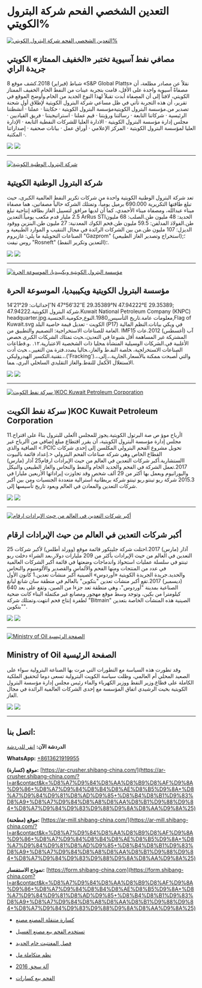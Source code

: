 # التعدين الشخصي الفحم شركة البترول الكويتي%

<a href="https://swt.shibang-china.com/?l=ar&img&k=%D8%A7%D9%84%D8%AA%D8%B9%D8%AF%D9%8A%D9%86+%D8%A7%D9%84%D8%B4%D8%AE%D8%B5%D9%8A+%D8%A7%D9%84%D9%81%D8%AD%D9%85+%D8%B4%D8%B1%D9%83%D8%A9+%D8%A7%D9%84%D8%A8%D8%AA%D8%B1%D9%88%D9%84+%D8%A7%D9%84%D9%83%D9%88%D9%8A%D8%AA%D9%8A%25" target="_blank">![التعدين الشخصي الفحم شركة البترول الكويتي%](http://static.shibang-china.com/all-800x300/449.jpg)</a>

## مصافي نفط آسيوية تختبر «الخفيف الممتاز» الكويتي جريدة الراي
8 شباط (فبراير) 2018.كشف موقع «S&amp;P Global Platts» نقلاً عن مصادر مطلعة، أن مصفاةً آسيوية واحدة على الأقل، قامت بتجربة عينات من النفط الخام الخفيف الممتاز الكويتي، لافتاً إلى أن المصفاة أبدت تقبلاً لهذا النوع الجديد من الخام.وأوضح الموقع في تقرير، أن هذه التجربة تأتي في ظل مساعي شركة البترول الكويتية لإطلاق أول شحنة تصدير من.مؤسسة البترول الكويتيةمؤسسة البترول الكويتية &middot; حكايتنا &middot; عملنا &middot; أنشطتنا الرئيسية &middot; شركاتنا التابعة &middot; رسالتنا ورؤيتنا &middot; قيم عملنا &middot; استراتيجيتنا &middot; فريق القياديين &middot; مجلس إدارة مؤسسة البترول الكويتية &middot; الادارة العليا للشركات النفطية التابعة &middot; الإدارة العليا لمؤسسة البترول الكويتية &middot; المركز الإعلامي &middot; أوراق عمل &middot; بيانات صحفية &middot; إصداراتنا &middot; المكتبة.


<a href="https://whatsapp.shibangsoft.com/WhatsApp.php" target="_blank" title="WhatsApp">![](http://static.shibang-china.com/icon/whatsapp.png)</a> <a href="https://swt.shibang-china.com/?l=ar&icon&k=%D8%A7%D9%84%D8%AA%D8%B9%D8%AF%D9%8A%D9%86+%D8%A7%D9%84%D8%B4%D8%AE%D8%B5%D9%8A+%D8%A7%D9%84%D9%81%D8%AD%D9%85+%D8%B4%D8%B1%D9%83%D8%A9+%D8%A7%D9%84%D8%A8%D8%AA%D8%B1%D9%88%D9%84+%D8%A7%D9%84%D9%83%D9%88%D9%8A%D8%AA%D9%8A%25" target="_blank">![](http://static.shibang-china.com/icon/chat-ar.png)</a>

---

<a href="https://swt.shibang-china.com/?l=ar&img&k=%D8%A7%D9%84%D8%AA%D8%B9%D8%AF%D9%8A%D9%86+%D8%A7%D9%84%D8%B4%D8%AE%D8%B5%D9%8A+%D8%A7%D9%84%D9%81%D8%AD%D9%85+%D8%B4%D8%B1%D9%83%D8%A9+%D8%A7%D9%84%D8%A8%D8%AA%D8%B1%D9%88%D9%84+%D8%A7%D9%84%D9%83%D9%88%D9%8A%D8%AA%D9%8A%25" target="_blank">![شركة البترول الوطنية الكويتية](http://static.shibang-china.com/all-800x300/719.jpg)</a>

## شركة البترول الوطنية الكويتية
تعد شركة البترول الوطنية الكويتية واحدة من شركات تكرير النفط العالمية الكبرى، حيث تبلغ طاقتها التكريرية 690.000 برميل يومياً، وتمتلك الشركة حالياً مصفاتين، هما مصفاة ميناء عبدالله، ومصفاة ميناء الأحمدي، كما أن لديها مرافق لتسييل الغاز بطاقة إنتاجية تبلغ 2.5 مليار قدم مكعب يومياً.التعدين ArRus STIالحديد: 48 مليون طن.الصلب: 68 مليون طن.الفولاذ المدلفن: 59.5 مليون طن.فحم الكوك المعدنية: 27 مليون طن.البنزين ووقود الديزل: 107 مليون طن.من بين الشركات الرائدة في مجال التنقيب و الموارد الطبيعية و الصناعات التحويلية ما يلي: غازبروم &quot;Gazprom&quot; (استخراج وتصدير الغاز الطبيعي)؛; روس نيفت &quot;Rosneft&quot; (التعدين وتكرير النفط)؛.


<a href="https://whatsapp.shibangsoft.com/WhatsApp.php" target="_blank" title="WhatsApp">![](http://static.shibang-china.com/icon/whatsapp.png)</a> <a href="https://swt.shibang-china.com/?l=ar&icon&k=%D8%A7%D9%84%D8%AA%D8%B9%D8%AF%D9%8A%D9%86+%D8%A7%D9%84%D8%B4%D8%AE%D8%B5%D9%8A+%D8%A7%D9%84%D9%81%D8%AD%D9%85+%D8%B4%D8%B1%D9%83%D8%A9+%D8%A7%D9%84%D8%A8%D8%AA%D8%B1%D9%88%D9%84+%D8%A7%D9%84%D9%83%D9%88%D9%8A%D8%AA%D9%8A%25" target="_blank">![](http://static.shibang-china.com/icon/chat-ar.png)</a>

---

<a href="https://swt.shibang-china.com/?l=ar&img&k=%D8%A7%D9%84%D8%AA%D8%B9%D8%AF%D9%8A%D9%86+%D8%A7%D9%84%D8%B4%D8%AE%D8%B5%D9%8A+%D8%A7%D9%84%D9%81%D8%AD%D9%85+%D8%B4%D8%B1%D9%83%D8%A9+%D8%A7%D9%84%D8%A8%D8%AA%D8%B1%D9%88%D9%84+%D8%A7%D9%84%D9%83%D9%88%D9%8A%D8%AA%D9%8A%25" target="_blank">![مؤسسة البترول الكويتية ويكيبيديا، الموسوعة الحرة](http://static.shibang-china.com/all-800x300/607.jpg)</a>

## مؤسسة البترول الكويتية ويكيبيديا، الموسوعة الحرة
إحداثيات: 29°21′14″N 47°56′32″E﻿ ﻿29.35389°N 47.94222°E﻿ 29.35389; 47.94222.شركة البترول الكويتية.Kuwait National Petroleum Company (KNPC) headquarter.jpg.معلومات عامة.تاريخ التأسيس,1980.النوع,حكومية.الجنسية,Flag of Kuwait.svg الكويت &middot; تعديل قيمة خاصية البلد (P17) في ويكي بيانات.النظم المالية العامة للصناعات الاستخراجية: التصميم والتطبيق من. IMF15 آب (أغسطس) 2012.ﻋﺎﺕ ﺍﻟﻤﺸﺘﺭﻜﺔ ﻏﻴﺭ ﺍﻟﻤﺴﺎﻫﻤﺔ ﺃﻗل ﺸﻴﻭﻋﺎ ﻓﻲ ﺍﻟﺘﻌﺩﻴﻥ،.ﺤﻴﺙ ﺘﻤﺘﻠﻙ ﺍﻟﺸﺭﻜﺎﺕ ﺍﻟﻜﺒﺭﻯ ﺤﺼﺹ ﺍﻷﻏﻠﺒﻴﺔ ﻓﻲ.ﺍﻟﺸﺭﻜﺎﺕ ﺍﻟﻭﺴﻴﻠﻴﺔ ﺍﻟﻤﻨﺸﺄﺓ ﻤﺤﻠﻴﺎ ﺫﺍﺕ ﺍﻟﺸﺨﺼﻴﺔ ﺍﻻﻋﺘﺒﺎﺭﻴﺔ.١٢. .ﻭ.ﻗﻁﺎﻋﺎﺕ ﺍﻟﺼﻨﺎﻋﺎﺕ ﺍﻻﺴﺘﺨﺭﺍﺠﻴﺔ، ﺨﺎﺼﺔ ﺍﻟﻨﻔ.ﻁ ﻭﺍﻟﻐﺎﺯ،.ﺤﺎﻟﻴﺎ ﺒﺼﺩﺩ.ﻓﺘﺭﺓ ﻤﻥ ﺍﻟﺘﻐﻴﻴﺭ.، ﺤﻴﺙ ﺃﺩﺕ ﺘﻘﻨﻴﺔ.ﺍﻟﺘﻜﺴﻴﺭ ﺍﻟﻬﻴﺩﺭﻭﻟﻴﻜﻲ.،.(&#39;Fracking&#39;).،.ﻭﺍﻟﺘﻲ ﺃﺼﺒﺤﺕ ﻤﻤﻜﻨﺔ ﺒﺎﻷﺴﻌﺎﺭ.ﺍﻟﺠﺎﺭﻴﺔ.،.ﺇﻟﻰ ﺍﻻﺴﺘﻐﻼل ﺍﻷﻜﻤل ﻟﻠﻨﻔﻁ.ﻭﺍﻟﻐﺎﺯ ﺍﻟﺘﻘﻠﻴﺩﻱ ﺍﻟﺴﺎﺤﻠﻲ ﺍﻟﺒﺭﻱ، ﻤﻤﺎ.


<a href="https://whatsapp.shibangsoft.com/WhatsApp.php" target="_blank" title="WhatsApp">![](http://static.shibang-china.com/icon/whatsapp.png)</a> <a href="https://swt.shibang-china.com/?l=ar&icon&k=%D8%A7%D9%84%D8%AA%D8%B9%D8%AF%D9%8A%D9%86+%D8%A7%D9%84%D8%B4%D8%AE%D8%B5%D9%8A+%D8%A7%D9%84%D9%81%D8%AD%D9%85+%D8%B4%D8%B1%D9%83%D8%A9+%D8%A7%D9%84%D8%A8%D8%AA%D8%B1%D9%88%D9%84+%D8%A7%D9%84%D9%83%D9%88%D9%8A%D8%AA%D9%8A%25" target="_blank">![](http://static.shibang-china.com/icon/chat-ar.png)</a>

---

<a href="https://swt.shibang-china.com/?l=ar&img&k=%D8%A7%D9%84%D8%AA%D8%B9%D8%AF%D9%8A%D9%86+%D8%A7%D9%84%D8%B4%D8%AE%D8%B5%D9%8A+%D8%A7%D9%84%D9%81%D8%AD%D9%85+%D8%B4%D8%B1%D9%83%D8%A9+%D8%A7%D9%84%D8%A8%D8%AA%D8%B1%D9%88%D9%84+%D8%A7%D9%84%D9%83%D9%88%D9%8A%D8%AA%D9%8A%25" target="_blank">![سركة نفط الكويت )KOC Kuwait Petroleum Corporation](http://static.shibang-china.com/all-800x300/1223.jpg)</a>

## سركة نفط الكويت )KOC Kuwait Petroleum Corporation
11.اأرباح موؤ ص صة البرتول الكويتية.يجوز للمجلس األعلى للبترول بناءً على اقتراح مجلس إدارة مؤسسة البترول الكويتية، أن يقرر اقتطاع مبلغ إضافي من األرباح غير الصافية والذي &lt;.PCIC تحويل مشروع الفحم البترولي المكلسن إلى إحدى شركات القطاع الخاص وهي شركة صناعات الفحم البترولي &lt;.إعداد قائمة بالبيوت االستشارية.أكبر شركات التعدين في العالم من حيث الإيرادات ارقام25 آذار (مارس) 2017.تعمل الشركة في الفحم والحديد الخام والنفط والنحاس والغاز الطبيعي والنيكل واليورانيوم ويعمل بها أكثر من 29 ألف شخص وقد تجاوزت إيراداتها الأربعين مليارا في 2015.3 شركة ريو تينتو.ريو تينتو شركة بريطانية أسترالية متعددة الجنسيات ومن بين أكبر شركات التعدين والمعادن في العالم ويعود تاريخ تأسيسها إلى.


<a href="https://whatsapp.shibangsoft.com/WhatsApp.php" target="_blank" title="WhatsApp">![](http://static.shibang-china.com/icon/whatsapp.png)</a> <a href="https://swt.shibang-china.com/?l=ar&icon&k=%D8%A7%D9%84%D8%AA%D8%B9%D8%AF%D9%8A%D9%86+%D8%A7%D9%84%D8%B4%D8%AE%D8%B5%D9%8A+%D8%A7%D9%84%D9%81%D8%AD%D9%85+%D8%B4%D8%B1%D9%83%D8%A9+%D8%A7%D9%84%D8%A8%D8%AA%D8%B1%D9%88%D9%84+%D8%A7%D9%84%D9%83%D9%88%D9%8A%D8%AA%D9%8A%25" target="_blank">![](http://static.shibang-china.com/icon/chat-ar.png)</a>

---

<a href="https://swt.shibang-china.com/?l=ar&img&k=%D8%A7%D9%84%D8%AA%D8%B9%D8%AF%D9%8A%D9%86+%D8%A7%D9%84%D8%B4%D8%AE%D8%B5%D9%8A+%D8%A7%D9%84%D9%81%D8%AD%D9%85+%D8%B4%D8%B1%D9%83%D8%A9+%D8%A7%D9%84%D8%A8%D8%AA%D8%B1%D9%88%D9%84+%D8%A7%D9%84%D9%83%D9%88%D9%8A%D8%AA%D9%8A%25" target="_blank">![أكبر شركات التعدين في العالم من حيث الإيرادات ارقام](http://static.shibang-china.com/all-800x300/814.jpg)</a>

## أكبر شركات التعدين في العالم من حيث الإيرادات ارقام
25 آذار (مارس) 2017.احتلت شركة جلينكور قائمة موقع (وورلد أطلس) لأكبر شركات التعدين في العالم من حيث الإيرادات بأكثر من 209 مليارات دولار.بعد الشراء دخلت ريو تينتو في سلسلة عمليات استحواذ واندماجات وضعتها في قائمة أكبر الشركات العالمية في عدد من المنتجات ومنها الفحم والألماس والقصدير والألومنيوم والنحاس والحديد.جريدة الجريدة الكويتية «أوردوس» الصينية أكبر منشآت تعدين.1 كانون الأول (ديسمبر) 2017.تقع أكبر منشآت تعدين &quot;بتكوين&quot; بالعالم في منطقة سان شانغ ليانغ الصناعية بمدينة &quot;أوردوس&quot;، وهي منطقة تعد جزءا من الصين، وتقع على بعد 640 كيلومترا من بكين، وتوجد وسط موقع مهجور ومصانع غير مكتملة البناء كانت ضحية لطفرة إنتاج فحم انتهت.وتمتلك شركة &quot;Bitmain&quot; الصينية هذه المنشآت الخاصة بتعدين &quot;بتكوين&quot;.


<a href="https://whatsapp.shibangsoft.com/WhatsApp.php" target="_blank" title="WhatsApp">![](http://static.shibang-china.com/icon/whatsapp.png)</a> <a href="https://swt.shibang-china.com/?l=ar&icon&k=%D8%A7%D9%84%D8%AA%D8%B9%D8%AF%D9%8A%D9%86+%D8%A7%D9%84%D8%B4%D8%AE%D8%B5%D9%8A+%D8%A7%D9%84%D9%81%D8%AD%D9%85+%D8%B4%D8%B1%D9%83%D8%A9+%D8%A7%D9%84%D8%A8%D8%AA%D8%B1%D9%88%D9%84+%D8%A7%D9%84%D9%83%D9%88%D9%8A%D8%AA%D9%8A%25" target="_blank">![](http://static.shibang-china.com/icon/chat-ar.png)</a>

---

<a href="https://swt.shibang-china.com/?l=ar&img&k=%D8%A7%D9%84%D8%AA%D8%B9%D8%AF%D9%8A%D9%86+%D8%A7%D9%84%D8%B4%D8%AE%D8%B5%D9%8A+%D8%A7%D9%84%D9%81%D8%AD%D9%85+%D8%B4%D8%B1%D9%83%D8%A9+%D8%A7%D9%84%D8%A8%D8%AA%D8%B1%D9%88%D9%84+%D8%A7%D9%84%D9%83%D9%88%D9%8A%D8%AA%D9%8A%25" target="_blank">![Ministry of Oil الصفحة الرئيسية](http://static.shibang-china.com/all-800x300/1042.jpg)</a>

## Ministry of Oil الصفحة الرئيسية
وقد تطورت هذه السياسة مع التطورات التي مرت بها الصناعة البترولية سواء على الصعيد المحلي أم العالمي، وظلت سياسة الكويت البترولية تسعى دوما لتحقيق الملكية الكاملة على قطاع.وزير النفط ووزير الكهرباء والماء رئيس مجلس إدارة مؤسسة البترول الكويتية بخيت الرشيدي اتفاق المؤسسة مع إحدى الشركات العالمية الرائدة في مجال الغاز.

<a href="https://whatsapp.shibangsoft.com/WhatsApp.php" target="_blank" title="WhatsApp">![](http://static.shibang-china.com/icon/whatsapp.png)</a> <a href="https://swt.shibang-china.com/?l=ar&icon&k=%D8%A7%D9%84%D8%AA%D8%B9%D8%AF%D9%8A%D9%86+%D8%A7%D9%84%D8%B4%D8%AE%D8%B5%D9%8A+%D8%A7%D9%84%D9%81%D8%AD%D9%85+%D8%B4%D8%B1%D9%83%D8%A9+%D8%A7%D9%84%D8%A8%D8%AA%D8%B1%D9%88%D9%84+%D8%A7%D9%84%D9%83%D9%88%D9%8A%D8%AA%D9%8A%25" target="_blank">![](http://static.shibang-china.com/icon/chat-ar.png)</a>

---
## اتصل بنا:

**الدردشة الآن:** [انقر للدردشة](https://swt.shibang-china.com?l=ar&contact&k=%D8%A7%D9%84%D8%AA%D8%B9%D8%AF%D9%8A%D9%86+%D8%A7%D9%84%D8%B4%D8%AE%D8%B5%D9%8A+%D8%A7%D9%84%D9%81%D8%AD%D9%85+%D8%B4%D8%B1%D9%83%D8%A9+%D8%A7%D9%84%D8%A8%D8%AA%D8%B1%D9%88%D9%84+%D8%A7%D9%84%D9%83%D9%88%D9%8A%D8%AA%D9%8A%25)

**WhatsApp:**  [+8613621919955](https://whatsapp.shibangsoft.com/WhatsApp.php)

**موقع (كسارة):** [https://ar-crusher.shibang-china.com/](https://ar-crusher.shibang-china.com/?l=ar&contact&k=%D8%A7%D9%84%D8%AA%D8%B9%D8%AF%D9%8A%D9%86+%D8%A7%D9%84%D8%B4%D8%AE%D8%B5%D9%8A+%D8%A7%D9%84%D9%81%D8%AD%D9%85+%D8%B4%D8%B1%D9%83%D8%A9+%D8%A7%D9%84%D8%A8%D8%AA%D8%B1%D9%88%D9%84+%D8%A7%D9%84%D9%83%D9%88%D9%8A%D8%AA%D9%8A%25)

**موقع (مطحنة):** [https://ar-mill.shibang-china.com/](https://ar-mill.shibang-china.com/?l=ar&contact&k=%D8%A7%D9%84%D8%AA%D8%B9%D8%AF%D9%8A%D9%86+%D8%A7%D9%84%D8%B4%D8%AE%D8%B5%D9%8A+%D8%A7%D9%84%D9%81%D8%AD%D9%85+%D8%B4%D8%B1%D9%83%D8%A9+%D8%A7%D9%84%D8%A8%D8%AA%D8%B1%D9%88%D9%84+%D8%A7%D9%84%D9%83%D9%88%D9%8A%D8%AA%D9%8A%25)

**نموذج الاستفسار:** [https://form.shibang-china.com](https://form.shibang-china.com?l=ar&contact&k=%D8%A7%D9%84%D8%AA%D8%B9%D8%AF%D9%8A%D9%86+%D8%A7%D9%84%D8%B4%D8%AE%D8%B5%D9%8A+%D8%A7%D9%84%D9%81%D8%AD%D9%85+%D8%B4%D8%B1%D9%83%D8%A9+%D8%A7%D9%84%D8%A8%D8%AA%D8%B1%D9%88%D9%84+%D8%A7%D9%84%D9%83%D9%88%D9%8A%D8%AA%D9%8A%25)

* [كسارة متنقلة المصنع مصنع](../26/%D9%83%D8%B3%D8%A7%D8%B1%D8%A9%20%D9%85%D8%AA%D9%86%D9%82%D9%84%D8%A9%20%D8%A7%D9%84%D9%85%D8%B5%D9%86%D8%B9%20%D9%85%D8%B5%D9%86%D8%B9.md)

* [تستخدم الفحم بيع مصنع الغسيل](../29/%D8%AA%D8%B3%D8%AA%D8%AE%D8%AF%D9%85%20%D8%A7%D9%84%D9%81%D8%AD%D9%85%20%D8%A8%D9%8A%D8%B9%20%D9%85%D8%B5%D9%86%D8%B9%20%D8%A7%D9%84%D8%BA%D8%B3%D9%8A%D9%84.md)

* [فصل المغنتيت خام الحديد](../29/%D9%81%D8%B5%D9%84%20%D8%A7%D9%84%D9%85%D8%BA%D9%86%D8%AA%D9%8A%D8%AA%20%D8%AE%D8%A7%D9%85%20%D8%A7%D9%84%D8%AD%D8%AF%D9%8A%D8%AF.md)

* [نظم متكاملة مل](../27/%D9%86%D8%B8%D9%85%20%D9%85%D8%AA%D9%83%D8%A7%D9%85%D9%84%D8%A9%20%D9%85%D9%84.md)

* [آلة سحق 2016](../30/%D8%A2%D9%84%D8%A9%20%D8%B3%D8%AD%D9%82%202016.md)

* [الفحم بيع كسارات](../28/%D8%A7%D9%84%D9%81%D8%AD%D9%85%20%D8%A8%D9%8A%D8%B9%20%D9%83%D8%B3%D8%A7%D8%B1%D8%A7%D8%AA.md)
